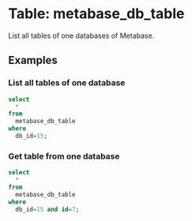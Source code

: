 # Table: metabase_db_table

List all tables of one databases of Metabase.

## Examples

### List all tables of one database

```sql
select
  *
from
  metabase_db_table
where
  db_id=15;
```

### Get table from one database

```sql
select
  *
from
  metabase_db_table
where
  db_id=15 and id=7;
```
